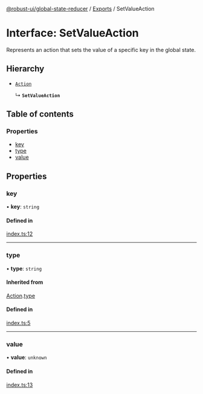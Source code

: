 [@robust-ui/global-state-reducer](../README.md) / [Exports](../modules.md) / SetValueAction

# Interface: SetValueAction

Represents an action that sets the value of a specific key in the global state.

## Hierarchy

- [`Action`](Action.md)

  ↳ **`SetValueAction`**

## Table of contents

### Properties

- [key](SetValueAction.md#key)
- [type](SetValueAction.md#type)
- [value](SetValueAction.md#value)

## Properties

### key

• **key**: `string`

#### Defined in

[index.ts:12](https://github.com/nahuelRosas/robust-ui/blob/bbc15f2/packages/reducer/global-state-reducer/src/index.ts#L12)

---

### type

• **type**: `string`

#### Inherited from

[Action](Action.md).[type](Action.md#type)

#### Defined in

[index.ts:5](https://github.com/nahuelRosas/robust-ui/blob/bbc15f2/packages/reducer/global-state-reducer/src/index.ts#L5)

---

### value

• **value**: `unknown`

#### Defined in

[index.ts:13](https://github.com/nahuelRosas/robust-ui/blob/bbc15f2/packages/reducer/global-state-reducer/src/index.ts#L13)
